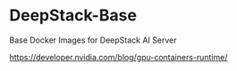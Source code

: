 # DeepStack-Base
Base Docker Images for DeepStack AI Server


https://developer.nvidia.com/blog/gpu-containers-runtime/
